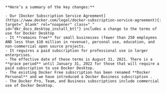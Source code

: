 <!-- This is a summary of the license changes related to Docker Desktop. It is included in the Mac and Windows Install topic -->

    **Here’s a summary of the key changes:**

    - Our [Docker Subscription Service Agreement](https://www.docker.com/legal/docker-subscription-service-agreement){: target="_blank" rel="noopener" class="_" id="dkr_docs_desktop_install_btl"} includes a change to the terms of use for Docker Desktop
    - It **remains free** for small businesses (fewer than 250 employees AND less than $10 million in revenue), personal use, education, and non-commercial open source projects.
    - It requires a paid subscription for professional use in larger enterprises.
    - The effective date of these terms is August 31, 2021. There is a **grace period** until January 31, 2022 for those that will require a paid subscription to use Docker Desktop.
    - The existing Docker Free subscription has been renamed **Docker Personal** and we have introduced a Docker Business subscription .
    - The Docker Pro, Team, and Business subscriptions include commercial use of Docker Desktop.
